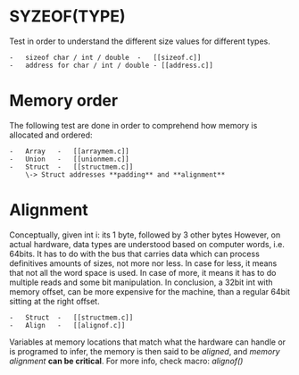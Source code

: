 #   SYZEOF(TYPE)
Test in order to understand the different size values for
different types.

    -   sizeof char / int / double  -   [[sizeof.c]]
    -   address for char / int / double - [[address.c]]

# Memory order

The following test are done in order to comprehend how 
memory is allocated and ordered:

    -   Array   -   [[arraymem.c]]
    -   Union   -   [[unionmem.c]]
    -   Struct  -   [[structmem.c]]
        \-> Struct addresses **padding** and **alignment**

# Alignment
Conceptually, given int i: its 1 byte, followed by 3 other bytes
However, on actual hardware, data types are understood based
on computer words, i.e. 64bits. It has to do with the bus that
carries data which can process definitives amounts of sizes, not more
nor less.
In case for less, it means that not all the word space is used.
In case of more, it means it has to do multiple reads and some
bit manipulation. 
In conclusion, a 32bit int with memory offset, can be more expensive
for the machine, than a regular 64bit sitting at the right offset.

    -   Struct  -   [[structmem.c]]   
    -   Align   -   [[alignof.c]]

Variables at memory locations that match what the hardware can handle
or is programed to infer, the memory is then said to be *aligned*,
and *memory alignment* **can be critical**.
For more info, check macro: *alignof()*


